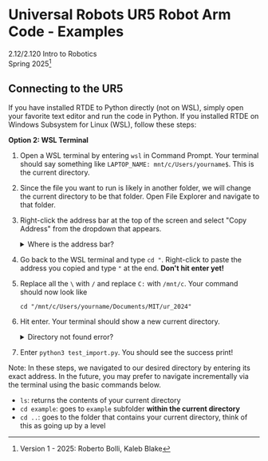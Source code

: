 # Universal Robots UR5 Robot Arm Code - Examples

2.12/2.120 Intro to Robotics  
Spring 2025[^1]

## Connecting to the UR5

If you have installed RTDE to Python directly (not on WSL), simply open your favorite text editor and run the code in Python. If you installed RTDE on Windows Subsystem for Linux (WSL), follow these steps:

**Option 2: WSL Terminal**

1. Open a WSL terminal by entering `wsl` in Command Prompt. Your terminal should say something like `LAPTOP_NAME: mnt/c/Users/yourname$`. This is the current directory. 
2. Since the file you want to run is likely in another folder, we will change the current directory to be that folder. Open File Explorer and navigate to that folder.
3. Right-click the address bar at the top of the screen and select "Copy Address" from the dropdown that appears.

    <details> <summary> Where is the address bar? </summary>


    It is located to the left of the search bar. It should say something like "Documents > MIT > ur_2024".

    </details>

4. Go back to the WSL terminal and type `cd "`. Right-click to paste the address you copied and type `"` at the end. **Don't hit enter yet!**
5. Replace all the `\` with `/` and replace `C:` with `/mnt/c`. Your command should now look like 

    ```
    cd "/mnt/c/Users/yourname/Documents/MIT/ur_2024"
    ```

6. Hit enter. Your terminal should show a new current directory.
   <details> <summary> Directory not found error? </summary>

    Make sure you included the `/` before `mnt`. Also, if your original current directory had a different disk letter, make sure to use that instead of `c`, e.g. `/mnt/e`.
    </details>
7. Enter `python3 test_import.py`. You should see the success print! 

Note: In these steps, we navigated to our desired directory by entering its exact address. In the future, you may prefer to navigate incrementally via the terminal using the basic commands below.
- `ls`: returns the contents of your current directory
- `cd example`: goes to `example` subfolder **within the current directory**
- `cd ..`: goes to the folder that contains your current directory, think of this as going up by a level

[^1]: Version 1 - 2025: Roberto Bolli, Kaleb Blake
